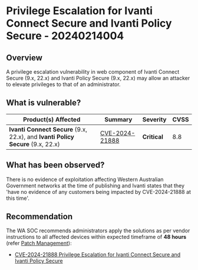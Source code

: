 # Privilege Escalation for Ivanti Connect Secure and Ivanti Policy Secure  - 20240214004

## Overview

A privilege escalation vulnerability in web component of Ivanti Connect Secure (9.x, 22.x) and Ivanti Policy Secure (9.x, 22.x) may allow an attacker to elevate privileges to that of an administrator.

## What is vulnerable?

| Product(s) Affected                                                             | Summary                                                           | Severity     | CVSS |
| ------------------------------------------------------------------------------- | ----------------------------------------------------------------- | ------------ | ---- |
| **Ivanti Connect Secure** (9.x, 22.x), and **Ivanti Policy Secure** (9.x, 22.x) | [CVE-2024-21888](https://nvd.nist.gov/vuln/detail/CVE-2024-21888) | **Critical** | 8.8  |

## What has been observed?

There is no evidence of exploitation affecting Western Australian Government networks at the time of publishing and Ivanti states that they 'have no evidence of any customers being impacted by CVE-2024-21888 at this time'.

## Recommendation

The WA SOC recommends administrators apply the solutions as per vendor instructions to all affected devices within expected timeframe of **48 hours** (refer [Patch Management](../guidelines/patch-management.md)):

- [CVE-2024-21888 Privilege Escalation for Ivanti Connect Secure and Ivanti Policy Secure ](https://forums.ivanti.com/s/article/CVE-2024-21888-Privilege-Escalation-for-Ivanti-Connect-Secure-and-Ivanti-Policy-Secure?language=en_US)
